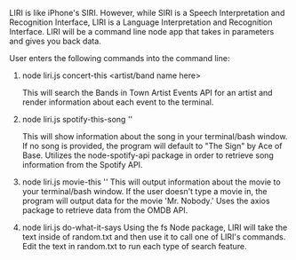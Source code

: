 LIRI is like iPhone's SIRI. However, while SIRI is a Speech Interpretation and Recognition Interface, LIRI is a Language Interpretation and Recognition Interface. LIRI will be a command line node app that takes in parameters and gives you back data.

User enters the following commands into the command line:

1) node liri.js concert-this <artist/band name here>

   This will search the Bands in Town Artist Events API for an artist and render information about each event to the terminal.


2) node liri.js spotify-this-song '<song name here>'

   This will show information about the song in your terminal/bash window. If no song is provided, the program will default to "The Sign" by Ace of Base.
   Utilizes the node-spotify-api package in order to retrieve song information from the Spotify API.

3) node liri.js movie-this '<movie name here>'
   This will output information about the movie to your terminal/bash window. If the user doesn't type a movie in, the program will output data for the movie 'Mr. Nobody.'
   Uses the axios package to retrieve data from the OMDB API.

4) node liri.js do-what-it-says
   Using the fs Node package, LIRI will take the text inside of random.txt and then use it to call one of LIRI's commands.
   Edit the text in random.txt to run each type of search feature.